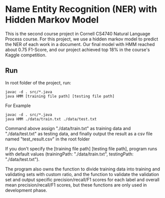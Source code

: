 # Name Entity Recognition (NER) with Hidden Markov Model

This is the second course project in Cornell CS4740 Natural Language Process course. For this project, we use a hidden markov model to predict the NER of each work in a document. Our final model with HMM reached about 0.75 F1-Score, and our project achieved top 18% in the course's Kaggle competition.

## Run
In root folder of the project, run:
```
javac -d . src/*.java
java HMM [training file path] [testing file path]
```

For Example
```
javac -d . src/*.java
java HMM ./data/train.txt ./data/test.txt
```
Command above assign "./data/train.txt" as training data and "./data/test.txt" as testing data, and finally output the result as a
csv file named "test_result.csv" in the root folder

If you don't specify the [training file path] [testing file path], program runs with default values (trainingPath: "./data/train.txt", testingPath: "./data/test.txt").

The program also owns the function to divide training data into training and validating sets with custom ratio, and the function to 
validate the validation set and output specific precision/recall/F1 scores for each label and overall mean precision/recall/F1 scores, 
but these functions are only used in development phase.




